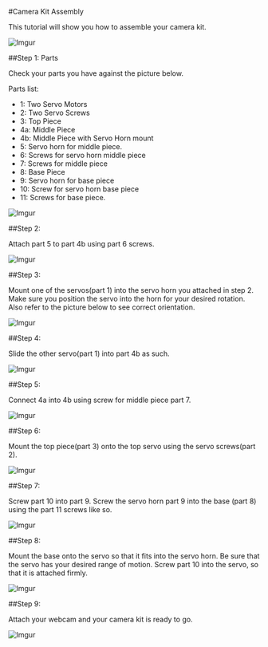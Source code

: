 #Camera Kit Assembly 

This tutorial will show you how to assemble your camera kit.

![Imgur](http://i.imgur.com/WTsX1qs.jpg)


##Step 1: Parts

Check your parts you have against the picture below.

Parts list:
* 1: Two Servo Motors
* 2: Two Servo Screws
* 3: Top Piece
* 4a: Middle Piece
* 4b: Middle Piece with Servo Horn mount
* 5: Servo horn for middle piece.
* 6: Screws for servo horn middle piece
* 7: Screws for middle piece
* 8: Base Piece
* 9: Servo horn for base piece
* 10: Screw for servo horn base piece
* 11: Screws for base piece.

![Imgur](http://i.imgur.com/LPXurSu.jpg)

##Step 2:

Attach part 5 to part 4b using part 6 screws.

![Imgur](http://i.imgur.com/HAIU0vF.jpg)

##Step 3:

Mount one of the servos(part 1) into the servo horn you attached in step 2. Make sure you position the servo into the horn for your desired rotation. Also refer to the picture below to see correct orientation. 

![Imgur](http://i.imgur.com/Xx3EDHg.jpg)

##Step 4:

Slide the other servo(part 1) into part 4b as such.

![Imgur](http://i.imgur.com/OXJLsBs.jpg)

##Step 5:

Connect 4a into 4b using screw for middle piece part 7.

![Imgur](http://i.imgur.com/LuaQvZe.jpg)

##Step 6:

Mount the top piece(part 3) onto the top servo using the servo screws(part 2).

![Imgur](http://i.imgur.com/oZ2LS3T.jpg)

##Step 7:

Screw part 10 into part 9. Screw the servo horn part 9 into the base (part 8) using the part 11 screws like so.

![Imgur](http://i.imgur.com/VUBXRUN.jpg)

##Step 8:

Mount the base onto the servo so that it fits into the servo horn. Be sure that the servo has your desired range of motion. Screw part 10 into the servo, so that it is attached firmly.

![Imgur](http://i.imgur.com/fehFE9R.jpg)

##Step 9:

Attach your webcam and your camera kit is ready to go.

![Imgur](http://i.imgur.com/6MignKF.jpg)






